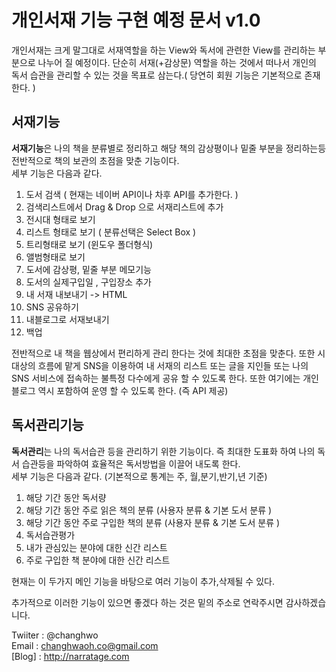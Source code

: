 개인서재 기능 구현 예정 문서 v1.0
=========  

개인서재는 크게 말그대로 서재역할을 하는 View와 독서에 관련한 View를 관리하는  부분으로 나누어 질 예정이다. 단순히 서재(+감상문) 역할을 하는 것에서 떠나서 개인의 독서 습관을 관리할 수 있는 것을 목표로 삼는다.( 당연히 회원 기능은 기본적으로 존재한다. )  


서재기능
-----------  

**서재기능**은 나의 책을 분류별로 정리하고 해당 책의 감상평이나 밑줄 부분을 정리하는등 전반적으로 책의 보관의 초점을 맞춘 기능이다.  
세부 기능은 다음과 같다.  
  
1. 도서 검색 ( 현재는 네이버 API이나 차후 API를 추가한다. )
2. 검색리스트에서 Drag & Drop 으로 서재리스트에 추가
3. 전시대 형태로 보기
4. 리스트 형태로 보기 ( 분류선택은 Select Box )
5. 트리형태로 보기 (윈도우 폴더형식)
6. 앨범형태로 보기
7. 도서에 감상평, 밑줄 부분 메모기능
8. 도서의 실제구입일 , 구입장소 추가
9. 내 서재 내보내기 -> HTML
10. SNS 공유하기
11. 내블로그로 서재보내기
12. 백업  

  
전반적으로 내 책을 웹상에서 편리하게 관리 한다는 것에 최대한 초점을 맞춘다. 또한 시대상의 흐름에 맡게 SNS을 이용하여 내 서재의 리스트 또는 글을 지인들 또는 나의 SNS 서비스에 접속하는 불특정 다수에게 공유 할 수 있도록 한다. 또한 여기에는 개인 블로그 역시 포함하여 운영 할 수 있도록 한다. (즉 API 제공)  
  
독서관리기능
---------  
  
**독서관리**는 나의 독서습관 등을 관리하기 위한 기능이다. 즉 최대한 도표화 하여 나의 독서 습관등을 파악하여 효율적은 독서방법을 이끌어 내도록 한다.  
세부 기능은 다음과 같다. (기본적으로 통계는 주, 월,분기,반기,년 기준)  

1. 해당 기간 동안 독서량
2. 해당 기간 동안 주로 읽은 책의 분류 (사용자 분류 & 기본 도서 분류 )
3. 해당 기간 동안 주로 구입한 책의 분류 (사용자 분류 & 기본 도서 분류 )
4. 독서습관평가
5. 내가 관심있는 분야에 대한 신간 리스트
6. 주로 구입한 책 분야에 대한 신간 리스트  
  
현재는 이 두가지 메인 기능을 바탕으로 여러 기능이 추가,삭제될 수 있다.  

추가적으로 이러한 기능이 있으면 좋겠다 하는 것은 밑의 주소로 연락주시면 감사하겠습니다.  
  
Twiiter : @changhwo  
Email   : changhwaoh.co@gmail.com  
[Blog] : http://narratage.com
